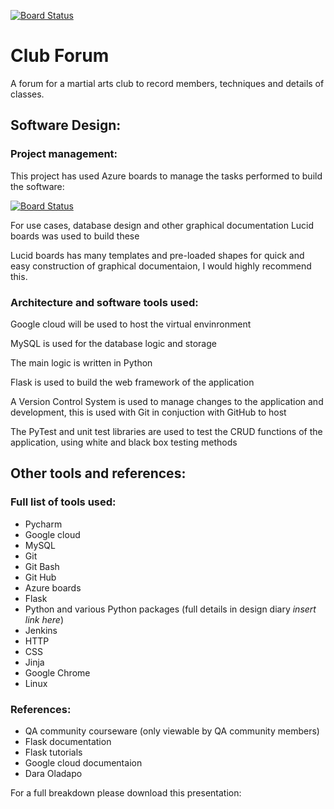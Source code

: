 [![Board Status](https://dev.azure.com/JMiller10074/afdffd25-69bf-4fba-9fbd-056a02328592/29fd3513-e2ad-42c4-bc9e-153b38e4d8d1/_apis/work/boardbadge/4afc58ad-4793-4732-bbd2-9e2219edcea5)](https://dev.azure.com/JMiller10074/afdffd25-69bf-4fba-9fbd-056a02328592/_boards/board/t/29fd3513-e2ad-42c4-bc9e-153b38e4d8d1/Microsoft.RequirementCategory)
# Club Forum
A forum for a martial arts club to record members, techniques and details of classes.

## Software Design:
### Project management:
This project has used Azure boards to manage the tasks performed to build the software:

[![Board Status](https://dev.azure.com/JMiller10074/afdffd25-69bf-4fba-9fbd-056a02328592/29fd3513-e2ad-42c4-bc9e-153b38e4d8d1/_apis/work/boardbadge/4afc58ad-4793-4732-bbd2-9e2219edcea5)](https://dev.azure.com/JMiller10074/afdffd25-69bf-4fba-9fbd-056a02328592/_boards/board/t/29fd3513-e2ad-42c4-bc9e-153b38e4d8d1/Microsoft.RequirementCategory)

For use cases, database design and other graphical documentation Lucid boards was used to build these

Lucid boards has many templates and pre-loaded shapes for quick and easy construction of graphical documentaion, I would highly recommend this.

### Architecture and software tools used:
Google cloud will be used to host the virtual envinronment

MySQL is used for the database logic and storage

The main logic is written in Python

Flask is used to build the web framework of the application

A Version Control System is used to manage changes to the application and development, this is used with Git in conjuction with GitHub to host

The PyTest and unit test libraries are used to test the CRUD functions of the application, using white and black box testing methods

## Other tools and references:
### Full list of tools used:
- Pycharm
- Google cloud
- MySQL
- Git
- Git Bash
- Git Hub
- Azure boards
- Flask
- Python and various Python packages (full details in design diary *insert link here*)
- Jenkins
- HTTP
- CSS
- Jinja
- Google Chrome
- Linux
### References:
- QA community courseware (only viewable by QA community members)
- Flask documentation 
- Flask tutorials
- Google cloud documentaion
- Dara Oladapo

For a full breakdown please download this presentation:
